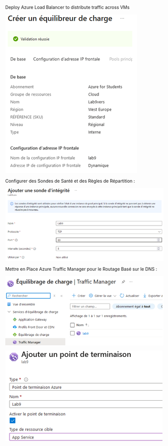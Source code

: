 Deploy Azure Load Balancer to distribute traffic across VMs

![createloadb](/Lab9/createloadb.png)

Configurer des Sondes de Santé et des Règles de Répartition :

![sonde](/Lab9/sonde.png)

Mettre en Place Azure Traffic Manager pour le Routage Basé sur le DNS :

![traffic](/Lab9/traffic.png)

![endpoint](/Lab9/endpoint.png)
